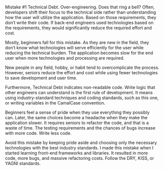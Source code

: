 
Mistake #1
Technical Debt. Over-engineering. Does that ring a bell? Often, developers shift their focus to the technical side rather than understanding how the user will utilize the application. Based on those requirements, they don’t write their code. If back-end engineers used technologies based on the requirements, they would significantly reduce the required effort and cost.

Mostly, beginners fall for this mistake. As they are new in the field, they don’t know what technologies will serve efficiently for the user while reducing the technical burden. The application becomes slow for the end user when more technologies and processing are required.

New people in any field, hobby, or habit tend to overcomplicate the process. However, seniors reduce the effort and cost while using fewer technologies to save development and user time.

Furthermore, Technical Debt indicates non-readable code. Write logic that other engineers can understand is the first rule of development. It means using industry-standard techniques and coding standards, such as this one, or writing variables in the CamalCase convention.

Beginners feel a sense of pride when they use everything they possibly can. Later, the same choices become a headache when they make the application slower. It requires seniors to refactor the code, and that is a waste of time. The testing requirements and the chances of bugs increase with more code. Write less code.

Avoid this mistake by keeping pride aside and choosing only the necessary technologies with the best industry standards. I made this mistake when I started learning front-end frameworks and libraries. It resulted in more code, more bugs, and massive refactoring costs. Follow the DRY, KISS, or YAGNI standards.
